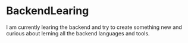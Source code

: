 # BackendLearing
I am currently learing the backend and try to create something new and  curious about lerning all the backend languages and tools.

